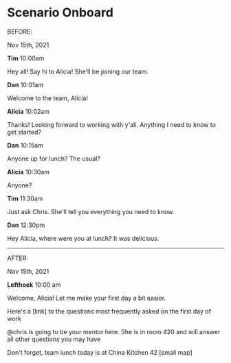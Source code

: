 # Scenario Onboard

BEFORE:

Nov 15th, 2021

**Tim** 10:00am

Hey all! Say hi to Alicia! She'll be joining our team.

**Dan** 10:01am

Welcome to the team, Alicia!

**Alicia** 10:02am

Thanks! Looking forward to working with y'all. Anything I need to know to get started?

**Dan** 10:15am

Anyone up for lunch? The usual?

**Alicia** 10:30am

Anyone?

**Tim** 11:30am

Just ask Chris. She'll tell you everything you need to know.

**Dan** 12:30pm

Hey Alicia, where were you at lunch? It was delicious.

---

AFTER:

Nov 15th, 2021

**Lefthoek** 10:00 am

Welcome, Alicia! Let me make your first day a bit easier.

Here's a [link] to the questions most frequently asked on the first day of work

@chris is going to be your mentor here. She is in room 420 and will answer all
other questions you may have

Don't forget, team lunch today is at China Kitchen 42 [small map]

